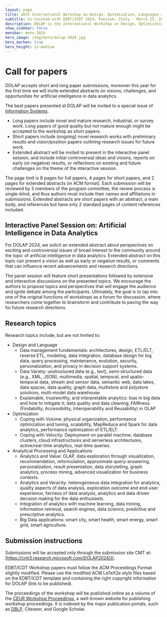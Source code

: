 ```yaml
---
layout: page
title: 26th International Workshop on Design, Optimization, Languages and Analytical Processing of Big Data
subtitle: Co-located with EDBT/ICDT 2024, Paestum, Italy - March 25, 2024
description: DOLAP is the International Workshop on Design, Optimization, Languages and Analytical Processing of Big Data. The 26th edition of the workshop is co-located with the EDBT/ICDT 2024 conference and takes place in Paestum, Italy, on March 25, 2024.
show_sidebar: false
menubar: menu-2024
hero_image: /img/hero/dolap-2024.jpg
hero_darken: true
hero_height: is-medium
---
```


# Call for papers

DOLAP accepts short and long paper submissions, moreover this year for the first time we will invite extended abstracts on visions, challenges, and opportunities for artificial intelligence in data analytics.

The best papers presented at DOLAP will be invited to a special issue of [Information Systems](https://www.journals.elsevier.com/information-systems). 

- Long papers include novel and mature research, industrial, or survey work. Long papers of good quality but not mature enough might be accepted to the workshop as short papers. 
- Short papers include (ongoing) novel research works with preliminary results and vision/position papers outlining research issues for future work.
- Extended abstract will be invited to present in the interactive panel session, and include initial controversial ideas and visions, reports on early (or negative) results, or reflections on existing and future challenges on the theme of the interactive session. 

The page limit is 8 pages for full papers, 4 pages for short papers, and 2 pages for extended abstracts (in ACM format). Each submission will be reviewed by 3 members of the program committee, the review process is single-blind, and thus authors must include their names and affiliations in submissions. 
Extended abstracts are short papers with an abstract, a main body, and references but have only 2 standard pages of content references included. 
 
## Interactive Panel Session on: Artificial Intelligence in Data Analytics

For DOLAP 2024, we solicit an extended abstract about perspectives on exciting and controversial issues of broad interest to the community around the topic of artificial intelligence in data analytics. Extended abstract on this topic can present a vision as well as early or negative results, or comments that can influence recent advancements and research directions.

The panel session will feature short presentations followed by extensive and interactive discussions on the presented topics. We encourage the authors to propose topics and perspectives that will engage the audience and ignite debate among the participants. Ultimately, the goal is to tap into one of the original functions of workshops as a forum for discussion, where researchers come together to brainstorm and contribute to paving the way for future research directions.


<!-- 
The success of Big Data and NoSQL solutions has led to a de-escalation of the one-size-fits-all principle. The opportunity to build upon the distinctive strengths of different data models has pushed researchers and practitioners to the development of operational and analytical systems that rely on multiple persistence layers (e.g., polystore, multi-model systems). However, this trend has also opened several research issues, including the discovery, management, and integration of data on separate DBMSs, the study of data modeling best practices, and the capability of running efficient cross-DBMS analytical queries. DOLAP 2023 will devote a special session to Multi-Model Analytics to promote novel contributions in these directions. Relevant topics include, but are not limited to: 

- Multistore and polystore solutions
- Multi-model data warehouse and OLAP
- Heterogenous data discovery, integration, and cleaning
- Data modeling in multi-model systems
- Query evaluation and optimization in multi-DBMS systems 
-->

## Research topics

Research topics include, but are not limited to:

- Design and Language
  - Data management fundamentals: architectures, design, ETL/ELT, reverse ETL, modeling, data integration, database design for big data, query processing, maintenance, evolution, security, personalization, and privacy in decision support systems.
  - Data Variety: unstructured data (e.g., text), semi-structured data (e.g., XML, JSON), multimedia, spatial, temporal, and spatio-temporal data, stream and sensor data, semantic web, data lakes, data spaces, data quality, graph data, multistore and polystore solutions, multi-model data warehouse
  - Explainable, trustworthy, and interpretable analytics: bias in big data and how to mitigate it; data quality and data cleaning; FAIRness (Findability, Accessibility, Interoperability and Reusability) in OLAP
- Optimization
  - Coping with Volume: physical organization, performance optimization and tuning, scalability, MapReduce and Spark for data analytics, performance optimization of ETL/ELT.
  - Coping with Velocity: Deployment on parallel machine, database clusters, cloud infrastructures and serverless architectures, active/real-time analytics, real-time queries.
- Analytical Processing and Applications
  - Analytics and Value: OLAP, data exploration through visualization, recommendation, reformulation, approximate query-answering, personalization, result presentation, data storytelling, graph analytics, process mining, advanced visualization for business contexts. 
  - Analytics and Veracity: heterogeneous data integration for analytics, quality aspects of data analysis, exploration outcome and end-user experience, fairness of data analysis, analytics and data driven decision making for the data enthusiasts.
  - Integration of analytics with machine learning, data mining, information retrieval, search engines, data science, predictive and prescriptive analytics.
  - Big Data applications: smart city, smart health, smart energy, smart grid, smart agriculture.



## Submission instructions

Submissions will be accepted only through the submission site CMT at: [https://cmt3.research.microsoft.com/DOLAP2024]().

<!-- Long papers cannot exceed 8 pages in length and short papers cannot exceed 4 pages in length. -->

EDBT/ICDT Workshop papers must follow the ACM Proceedings Format slightly modified. Please use the modified ACM LaTeX2e style files based on the EDBT/ICDT template and containing the right copyright information for DOLAP (link to be published).

The proceedings of the workshop will be published online as a volume of the [CEUR Workshop Proceedings](http://www.ceur-ws.org/), a well-known website for publishing workshop proceedings. It is indexed by the major publication portals, such as [DBLP](https://dblp.uni-trier.de/db/conf/dolap/index.html), Citeseer, and Google Scholar.